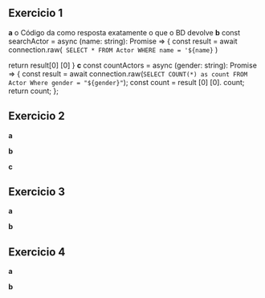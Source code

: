 ## Exercicio 1

**a**
o Código da como resposta exatamente o que o BD devolve
**b**
const searchActor = async (name: string): Promise<any> => {
   const result = await connection.raw(`
   SELECT * FROM Actor WHERE name = '${name}`
   )

   return result[0] [0]
}
**c**
const countActors = async (gender: string): Promise<any> => {
   const result = await connection.raw(`
      SELECT COUNT(*) as count FROM Actor Where gender = "${gender}"
   `);
   const count = result [0] [0]. count;
   return count;
};

## Exercicio 2

**a**

**b**

**c**

## Exercicio 3

**a**

**b**

## Exercicio 4

**a**

**b**
